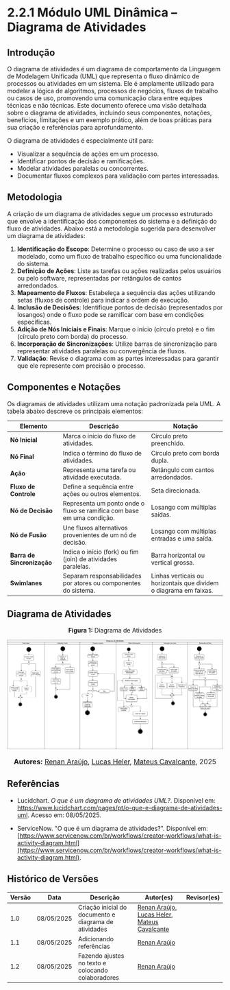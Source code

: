 # 2.2.1 Módulo UML Dinâmica – Diagrama de Atividades

## Introdução

O diagrama de atividades é um diagrama de comportamento da Linguagem de Modelagem Unificada (UML) que representa o fluxo dinâmico de processos ou atividades em um sistema. Ele é amplamente utilizado para modelar a lógica de algoritmos, processos de negócios, fluxos de trabalho ou casos de uso, promovendo uma comunicação clara entre equipes técnicas e não técnicas. Este documento oferece uma visão detalhada sobre o diagrama de atividades, incluindo seus componentes, notações, benefícios, limitações e um exemplo prático, além de boas práticas para sua criação e referências para aprofundamento.

O diagrama de atividades é especialmente útil para:

- Visualizar a sequência de ações em um processo.
- Identificar pontos de decisão e ramificações.
- Modelar atividades paralelas ou concorrentes.
- Documentar fluxos complexos para validação com partes interessadas.

## Metodologia

A criação de um diagrama de atividades segue um processo estruturado que envolve a identificação dos componentes do sistema e a definição do fluxo de atividades. Abaixo está a metodologia sugerida para desenvolver um diagrama de atividades:

1. **Identificação do Escopo**: Determine o processo ou caso de uso a ser modelado, como um fluxo de trabalho específico ou uma funcionalidade do sistema.
2. **Definição de Ações**: Liste as tarefas ou ações realizadas pelos usuários ou pelo software, representadas por retângulos de cantos arredondados.
3. **Mapeamento de Fluxos**: Estabeleça a sequência das ações utilizando setas (fluxos de controle) para indicar a ordem de execução.
4. **Inclusão de Decisões**: Identifique pontos de decisão (representados por losangos) onde o fluxo pode se ramificar com base em condições específicas.
5. **Adição de Nós Iniciais e Finais**: Marque o início (círculo preto) e o fim (círculo preto com borda) do processo.
6. **Incorporação de Sincronizações**: Utilize barras de sincronização para representar atividades paralelas ou convergência de fluxos.
7. **Validação**: Revise o diagrama com as partes interessadas para garantir que ele represente com precisão o processo.

## Componentes e Notações

Os diagramas de atividades utilizam uma notação padronizada pela UML. A tabela abaixo descreve os principais elementos:

| Elemento                  | Descrição                                                                   | Notação                                                                    |
|---------------------------|-----------------------------------------------------------------------------|----------------------------------------------------------------------------|
| **Nó Inicial**            | Marca o início do fluxo de atividades.                                      | Círculo preto preenchido.                                                  |
| **Nó Final**              | Indica o término do fluxo de atividades.                                    | Círculo preto com borda dupla.                                             |
| **Ação**                  | Representa uma tarefa ou atividade executada.                               | Retângulo com cantos arredondados.                                         |
| **Fluxo de Controle**     | Define a sequência entre ações ou outros elementos.                         | Seta direcionada.                                                          |
| **Nó de Decisão**         | Representa um ponto onde o fluxo se ramifica com base em uma condição.      | Losango com múltiplas saídas.                                              |
| **Nó de Fusão**           | Une fluxos alternativos provenientes de um nó de decisão.                   | Losango com múltiplas entradas e uma saída.                                |
| **Barra de Sincronização**| Indica o início (fork) ou fim (join) de atividades paralelas.               | Barra horizontal ou vertical grossa.                                       |
| **Swimlanes**             | Separam responsabilidades por atores ou componentes do sistema.             | Linhas verticais ou horizontais que dividem o diagrama em faixas.           |

## Diagrama de Atividades

<div style="text-align: center;"><b>Figura 1:</b> Diagrama de Atividades</div>

<div style="text-align: center;">

![DiagramaAtividadesV1](assets/images/DiagramaDeAtividades.png)

</div>

<div style="text-align: center;">
      <font size="3"><p style="text-align: center"><b>Autores:</b> <a href="https://github.com/renantfm4">Renan Araújo</a>, <a href="https://github.com/akaeboshi">Lucas Heler</a>, <a href="https://github.com/mateuscavati">Mateus Cavalcante</a>, 2025</p></font>
</div>


## Referências

- Lucidchart. *O que é um diagrama de atividades UML?*. Disponível em: <https://www.lucidchart.com/pages/pt/o-que-e-diagrama-de-atividades-uml>. Acesso em: 08/05/2025.

- ServiceNow. "O que é um diagrama de atividades?". Disponível em: [https://www.servicenow.com/br/workflows/creator-workflows/what-is-activity-diagram.html](https://www.servicenow.com/br/workflows/creator-workflows/what-is-activity-diagram.html).

## Histórico de Versões

| Versão | Data       | Descrição                                              | Autor(es)                                            | Revisor(es)                                          |
| ------ | ---------- | ------------------------------------------------------ | ---------------------------------------------------- | ---------------------------------------------------- |
| 1.0    | 08/05/2025 | Criação inicial do documento e diagrama de atividades   | [Renan Araújo](https://github.com/renantfm4), [Lucas Heler](https://github.com/akaeboshi), [Mateus Cavalcante](https://github.com/mateuscavati)         |     |
| 1.1    | 08/05/2025 | Adicionando referências   | [Renan Araújo](https://github.com/renantfm4)         |     |
| 1.2    | 08/05/2025 | Fazendo ajustes no texto e colocando colaboradores   | [Renan Araújo](https://github.com/renantfm4)         |     |
